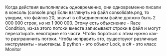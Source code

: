 Когда действия выполнялись одновременно, они одновременно писали в консоль (console.png)
Если взглянуть на файл consolidate.png, то увидим, что файлов 20, значит в объединенном файле должно быть 2 000 000 строк, но их 1 900 000. Этому есть объяснение - Race Condition, из-за этого потоки вместе записывают строки в файл и могут перезатирать некоторые его части. Чтобы бороться с этим нужно как-то разграничить потоки. Чтобы исправить это, существуют различные инструменты - мьютексы. В python - это объект Lock, в c# - это класс Monitor
